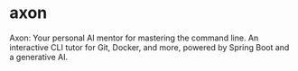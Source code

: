 # axon
Axon: Your personal AI mentor for mastering the command line. An interactive CLI tutor for Git, Docker, and more, powered by Spring Boot and a generative AI.
